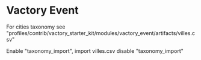# Vactory Event

For cities taxonomy see "profiles/contrib/vactory_starter_kit/modules/vactory_event/artifacts/villes.csv" 

Enable "taxonomy_import", import villes.csv
disable "taxonomy_import"
